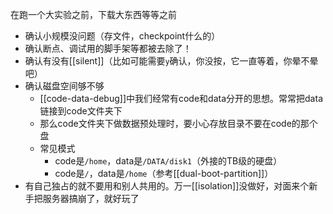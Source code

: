在跑一个大实验之前，下载大东西等等之前
- 确认小规模没问题（存文件，checkpoint什么的）
- 确认断点、调试用的脚手架等都被去除了！
- 确认有没有[[silent]]（比如可能需要`y`确认，你没按，它一直等着，你晕不晕吧）
- 确认磁盘空间够不够
  - [[code-data-debug]]中我们经常有code和data分开的思想。常常把data链接到code文件夹下
  - 那么code文件夹下做数据预处理时，要小心存放目录不要在code的那个盘
  - 常见模式
    - code是`/home`，data是`/DATA/disk1`（外接的TB级的硬盘）
    - code是`/`，data是`/home`（参考[[dual-boot-partition]]）
- 有自己独占的就不要用和别人共用的。万一[[isolation]]没做好，对面来个新手把服务器搞崩了，就好玩了